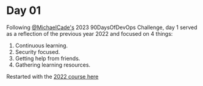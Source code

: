 # Day 01

Following [@MichaelCade's](https://github.com/MichaelCade/90DaysOfDevOps/blob/main/2023/day01.md) 2023 90DaysOfDevOps Challenge, day 1 served as a reflection of the previous year 2022 and focused on 4 things:

1. Continuous learning.
2. Security focused.
3. Getting help from friends.
4. Gathering learning resources.


Restarted with the [2022 course here](https://github.com/MichaelCade/90DaysOfDevOps/blob/main/2022/Days/day01.md)